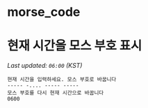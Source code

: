 # morse_code
# 현재 시간을 모스 부호 표시
<!-- MORSE_TIME_START -->
_Last updated: `06:00` (KST)_

```
현재 시간을 입력하세요. 모스 부호로 바꿉니다
----- -.... ----- -----
모스 부호를 다시 현재 시간으로 바꿉니다
0600
```
<!-- MORSE_TIME_END -->
